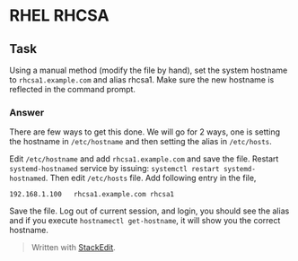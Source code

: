 # RHEL RHCSA
## Task
Using a manual method (modify the file by hand), set the system hostname to `rhcsa1.example.com` and alias rhcsa1. Make sure the new hostname is reflected in the command prompt.

### Answer
There are few ways to get this done. We will go for 2 ways, one is setting the hostname in `/etc/hostname` and then setting the alias in `/etc/hosts`.

Edit `/etc/hostname` and add `rhcsa1.example.com` and save the file. Restart `systemd-hostnamed` service by issuing: `systemctl restart systemd-hostnamed`. Then edit `/etc/hosts` file. Add following entry in the file,
~~~
192.168.1.100	rhcsa1.example.com rhcsa1
~~~
Save the file. Log out of current session, and login, you should see the alias and if you execute `hostnamectl get-hostname`, it will show you the correct hostname.


> Written with [StackEdit](https://stackedit.io/).
